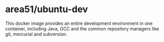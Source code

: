 # area51/ubuntu-dev

This docker image provides an entire development environment in one container, including Java, GCC and the common repository managers like git, mercurial and subversion.
